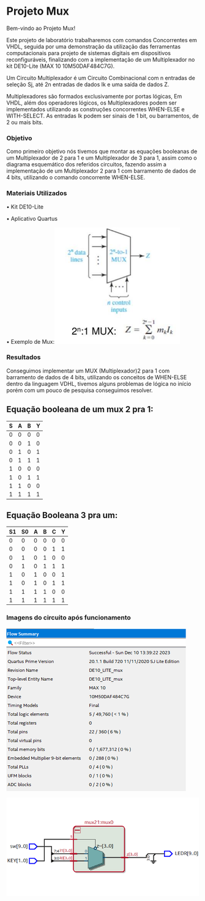 # Projeto Mux

Bem-vindo ao Projeto Mux! 

Este projeto de laboratório trabalharemos com comandos Concorrentes em
VHDL, seguida por uma demonstração da utilização das ferramentas computacionais para projeto de
sistemas digitais em dispositivos reconfiguráveis, finalizando com a implementação de um Multiplexador
no kit DE10-Lite (MAX 10 10M50DAF484C7G).

Um Circuito Multiplexador é um Circuito Combinacional com n entradas de seleção Sj, até 2n
entradas de dados Ik e uma saída de dados Z. 

Multiplexadores são formados exclusivamente por
portas lógicas, Em VHDL, além dos operadores lógicos, os Multiplexadores podem ser implementados
utilizando as construções concorrentes WHEN-ELSE e WITH-SELECT. As entradas Ik podem ser sinais
de 1 bit, ou barramentos, de 2 ou mais bits.

### Objetivo

Como primeiro objetivo nós tivemos que montar as equações booleanas de um Multiplexador de 2 para 1 e um Multiplexador de 3 para
1, assim como o diagrama esquemático dos referidos circuitos, fazendo assim a implementação de um Multiplexador 2 para 1 com
barramento de dados de 4 bits, utilizando o comando concorrente WHEN-ELSE.

### Materiais Utilizados

• Kit DE10-Lite

• Aplicativo Quartus 

• Exemplo de Mux:![Exemplo](./Imagens/Exemplos.png)  

### Resultados

Conseguimos implementar um MUX (Multiplexador)2 para 1 com
barramento de dados de 4 bits, utilizando os conceitos de WHEN-ELSE dentro da linguagem VDHL, tivemos alguns problemas de lógica no início porém com um pouco de pesquisa conseguimos resolver. 


Equação booleana de um mux 2 pra 1: 
-
| S | A | B | Y |
|---|---|---|---|
| 0 | 0 | 0 | 0 |
| 0 | 0 | 1 | 0 |
| 0 | 1 | 0 | 1 |
| 0 | 1 | 1 | 1 |
| 1 | 0 | 0 | 0 |
| 1 | 0 | 1 | 1 |
| 1 | 1 | 0 | 0 |
| 1 | 1 | 1 | 1 |


 Equação Booleana 3 pra um:
 - 
| S1 | S0 | A | B | C | Y |
|----|----|---|---|---|---|
| 0  | 0  | 0 | 0 | 0 | 0 |
| 0  | 0  | 0 | 0 | 1 | 1 |
| 0  | 1  | 0 | 1 | 0 | 0 |
| 0  | 1  | 0 | 1 | 1 | 1 |
| 1  | 0  | 1 | 0 | 0 | 1 |
| 1  | 0  | 1 | 0 | 1 | 1 |
| 1  | 1  | 1 | 1 | 0 | 0 |
| 1  | 1  | 1 | 1 | 1 | 1 |

### Imagens do circuito após funcionamento

![Exemplo](./Imagens/LogMux.png)

![Exemplo](./Imagens/MuxRTL.png)
